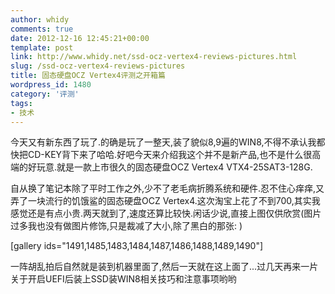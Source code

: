 ```yaml
---
author: whidy
comments: true
date: 2012-12-16 12:45:21+00:00
template: post
link: http://www.whidy.net/ssd-ocz-vertex4-reviews-pictures.html
slug: /ssd-ocz-vertex4-reviews-pictures
title: 固态硬盘OCZ Vertex4评测之开箱篇
wordpress_id: 1480
category: '评测'
tags:
- 技术
---
```


今天又有新东西了玩了.的确是玩了一整天,装了貌似8,9遍的WIN8,不得不承认我都快把CD-KEY背下来了哈哈.好吧今天来介绍我这个并不是新产品,也不是什么很高端的好玩意.就是一款上市很久的固态硬盘OCZ Vertex4 VTX4-25SAT3-128G.

自从换了笔记本除了平时工作之外,少不了老毛病折腾系统和硬件.忍不住心痒痒,又弄了一块流行的饥饿鲨的固态硬盘OCZ Vertex4.这次淘宝上花了不到700,其实我感觉还是有点小贵.两天就到了,速度还算比较快.闲话少说,直接上图仅供欣赏(图片过多我也没有做图片修饰,只是裁减了大小,除了黑白的那张: )

[gallery ids="1491,1485,1483,1484,1487,1486,1488,1489,1490"]

一阵胡乱拍后自然就是装到机器里面了,然后一天就在这上面了...过几天再来一片关于开启UEFI后装上SSD装WIN8相关技巧和注意事项哟哟
